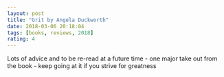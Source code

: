 ```yaml
---
layout: post
title: "Grit by Angela Duckworth"
date: 2018-03-06 20:18:04
tags: [books, reviews, 2018]
rating: 4
---
```


Lots of advice and to be re-read at a future time - one major take out from the book - keep going at it if you strive for greatness
